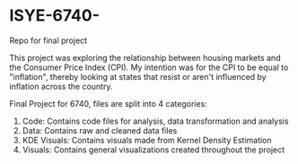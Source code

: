 # ISYE-6740-
Repo for final project

This project was exploring the relationship between housing markets and the Consumer Price Index (CPI). My intention was for the CPI to be equal to "inflation", thereby looking at states that resist or aren't influenced by inflation across the country. 

Final Project for 6740, files are split into 4 categories:
1) Code: Contains code files for analysis, data transformation and analysis
2) Data: Contains raw and cleaned data files
3) KDE Visuals: Contains visuals made from Kernel Density Estimation
4) Visuals: Contains general visualizations created throughout the project
